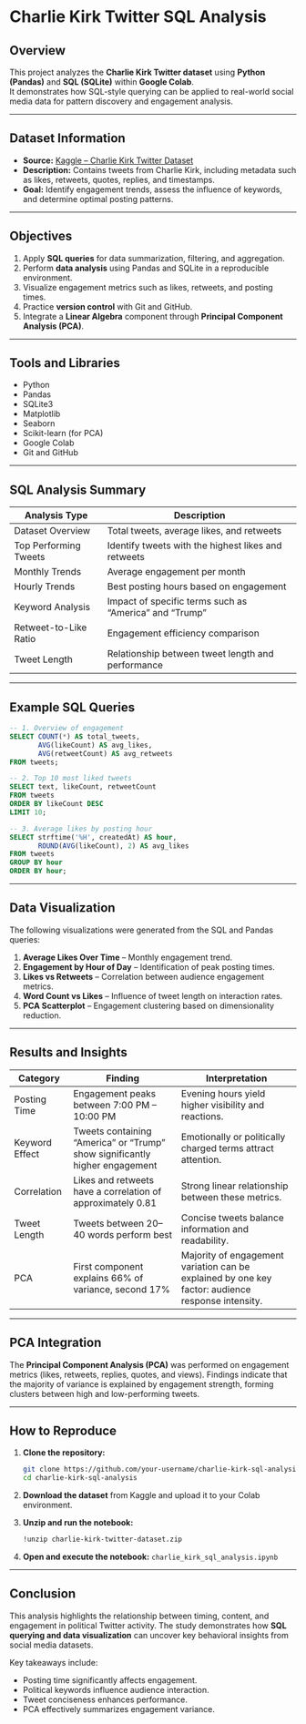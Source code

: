 
# Charlie Kirk Twitter SQL Analysis

## Overview
This project analyzes the **Charlie Kirk Twitter dataset** using **Python (Pandas)** and **SQL (SQLite)** within **Google Colab**.  
It demonstrates how SQL-style querying can be applied to real-world social media data for pattern discovery and engagement analysis.

---

## Dataset Information
- **Source:** [Kaggle – Charlie Kirk Twitter Dataset](https://www.kaggle.com/datasets/bwandowando/charlie-kirk-twitter-dataset)
- **Description:** Contains tweets from Charlie Kirk, including metadata such as likes, retweets, quotes, replies, and timestamps.
- **Goal:** Identify engagement trends, assess the influence of keywords, and determine optimal posting patterns.

---

## Objectives
1. Apply **SQL queries** for data summarization, filtering, and aggregation.
2. Perform **data analysis** using Pandas and SQLite in a reproducible environment.
3. Visualize engagement metrics such as likes, retweets, and posting times.
4. Practice **version control** with Git and GitHub.
5. Integrate a **Linear Algebra** component through **Principal Component Analysis (PCA)**.

---

## Tools and Libraries
- Python  
- Pandas  
- SQLite3  
- Matplotlib  
- Seaborn  
- Scikit-learn (for PCA)  
- Google Colab  
- Git and GitHub  

---

## SQL Analysis Summary

| Analysis Type | Description |
|----------------|--------------|
| Dataset Overview | Total tweets, average likes, and retweets |
| Top Performing Tweets | Identify tweets with the highest likes and retweets |
| Monthly Trends | Average engagement per month |
| Hourly Trends | Best posting hours based on engagement |
| Keyword Analysis | Impact of specific terms such as “America” and “Trump” |
| Retweet-to-Like Ratio | Engagement efficiency comparison |
| Tweet Length | Relationship between tweet length and performance |

---

## Example SQL Queries

```sql
-- 1. Overview of engagement
SELECT COUNT(*) AS total_tweets,
       AVG(likeCount) AS avg_likes,
       AVG(retweetCount) AS avg_retweets
FROM tweets;

-- 2. Top 10 most liked tweets
SELECT text, likeCount, retweetCount
FROM tweets
ORDER BY likeCount DESC
LIMIT 10;

-- 3. Average likes by posting hour
SELECT strftime('%H', createdAt) AS hour,
       ROUND(AVG(likeCount), 2) AS avg_likes
FROM tweets
GROUP BY hour
ORDER BY hour;
````

---

## Data Visualization

The following visualizations were generated from the SQL and Pandas queries:

1. **Average Likes Over Time** – Monthly engagement trend.
2. **Engagement by Hour of Day** – Identification of peak posting times.
3. **Likes vs Retweets** – Correlation between audience engagement metrics.
4. **Word Count vs Likes** – Influence of tweet length on interaction rates.
5. **PCA Scatterplot** – Engagement clustering based on dimensionality reduction.

---

## Results and Insights

| Category       | Finding                                                                     | Interpretation                                                                                    |
| -------------- | --------------------------------------------------------------------------- | ------------------------------------------------------------------------------------------------- |
| Posting Time   | Engagement peaks between 7:00 PM – 10:00 PM                                 | Evening hours yield higher visibility and reactions.                                              |
| Keyword Effect | Tweets containing “America” or “Trump” show significantly higher engagement | Emotionally or politically charged terms attract attention.                                       |
| Correlation    | Likes and retweets have a correlation of approximately 0.81                 | Strong linear relationship between these metrics.                                                 |
| Tweet Length   | Tweets between 20–40 words perform best                                     | Concise tweets balance information and readability.                                               |
| PCA            | First component explains 66% of variance, second 17%                        | Majority of engagement variation can be explained by one key factor: audience response intensity. |

---

## PCA Integration

The **Principal Component Analysis (PCA)** was performed on engagement metrics (likes, retweets, replies, quotes, and views).
Findings indicate that the majority of variance is explained by engagement strength, forming clusters between high and low-performing tweets.

---

## How to Reproduce

1. **Clone the repository:**

   ```bash
   git clone https://github.com/your-username/charlie-kirk-sql-analysis.git
   cd charlie-kirk-sql-analysis
   ```

2. **Download the dataset** from Kaggle and upload it to your Colab environment.

3. **Unzip and run the notebook:**

   ```bash
   !unzip charlie-kirk-twitter-dataset.zip
   ```

4. **Open and execute the notebook:**
   `charlie_kirk_sql_analysis.ipynb`

---

## Conclusion

This analysis highlights the relationship between timing, content, and engagement in political Twitter activity.
The study demonstrates how **SQL querying and data visualization** can uncover key behavioral insights from social media datasets.

Key takeaways include:

* Posting time significantly affects engagement.
* Political keywords influence audience interaction.
* Tweet conciseness enhances performance.
* PCA effectively summarizes engagement variance.

